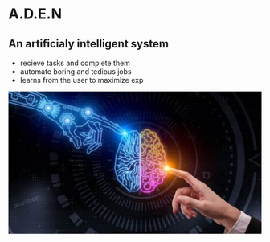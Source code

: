 # A.D.E.N

## An artificialy intelligent system

- recieve tasks and complete them
- automate boring and tedious jobs
- learns from the user to maximize exp

<img src="img\ai_human.jpg" alt="Goal">
